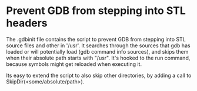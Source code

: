 # Prevent GDB from stepping into STL headers

The .gdbinit file contains the script to prevent GDB from stepping into STL source files and other in '/usr'. It searches through the sources that gdb has loaded or will potentially load (gdb command info sources), and skips them when their absolute path starts with "/usr". It's hooked to the run command, because symbols might get reloaded when executing it.

Its easy to extend the script to also skip other directories, by adding a call to SkipDir(<some/absolute/path>).
